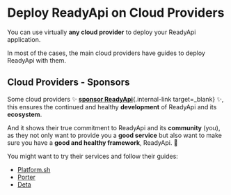 # Deploy ReadyApi on Cloud Providers

You can use virtually **any cloud provider** to deploy your ReadyApi application.

In most of the cases, the main cloud providers have guides to deploy ReadyApi with them.

## Cloud Providers - Sponsors

Some cloud providers ✨ [**sponsor ReadyApi**](../help-readyapi.md#sponsor-the-author){.internal-link target=_blank} ✨, this ensures the continued and healthy **development** of ReadyApi and its **ecosystem**.

And it shows their true commitment to ReadyApi and its **community** (you), as they not only want to provide you a **good service** but also want to make sure you have a **good and healthy framework**, ReadyApi. 🙇

You might want to try their services and follow their guides:

* <a href="https://docs.platform.sh/languages/python.html?utm_source=readyapi-signup&utm_medium=banner&utm_campaign=ReadyApi-signup-June-2023" class="external-link" target="_blank">Platform.sh</a>
* <a href="https://docs.porter.run/language-specific-guides/readyapi" class="external-link" target="_blank">Porter</a>
* <a href="https://www.deta.sh/?ref=readyapi" class="external-link" target="_blank">Deta</a>
